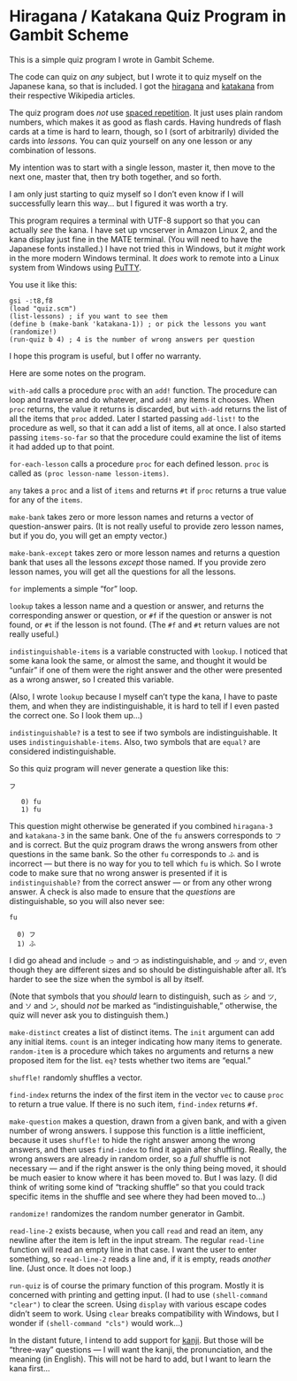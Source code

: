 # Hiragana / Katakana Quiz Program in Gambit Scheme

This is a simple quiz program I wrote in Gambit Scheme.

The code can quiz on *any* subject, but I wrote it to quiz myself on the Japanese kana, so that is included. I got
the [hiragana](https://en.wikipedia.org/wiki/Hiragana) and [katakana](https://en.wikipedia.org/wiki/Katakana) from
their respective Wikipedia articles.

The quiz program does *not* use [spaced repetition](https://en.wikipedia.org/wiki/Spaced_repetition). It just uses
plain random numbers, which makes it as good as flash cards. Having hundreds of flash cards at a time is hard to
learn, though, so I (sort of arbitrarily) divided the cards into *lessons.* You can quiz yourself on any one lesson or
any combination of lessons.

My intention was to start with a single lesson, master it, then move to the next one, master that, then try both
together, and so forth.

I am only just starting to quiz myself so I don&rsquo;t even know if I will successfully learn this way... but I
figured it was worth a try.

This program requires a terminal with UTF-8 support so that you can actually *see* the kana. I have set up vncserver
in Amazon Linux 2, and the kana display just fine in the MATE terminal. (You will need to have the Japanese fonts
installed.) I have not tried this in Windows, but it *might* work in the more modern Windows terminal. It *does* work
to remote into a Linux system from Windows using [PuTTY](https://www.chiark.greenend.org.uk/~sgtatham/putty/).

You use it like this:

```
gsi -:t8,f8
(load "quiz.scm")
(list-lessons) ; if you want to see them
(define b (make-bank 'katakana-1)) ; or pick the lessons you want
(randomize!)
(run-quiz b 4) ; 4 is the number of wrong answers per question
```

I hope this program is useful, but I offer no warranty.

Here are some notes on the program.

`with-add` calls a procedure `proc` with an `add!` function. The procedure can loop and traverse and do whatever, and
`add!` any items it chooses. When `proc` returns, the value it returns is discarded, but `with-add` returns the list
of all the items that `proc` added.  Later I started passing `add-list!` to the procedure as well, so that it can add
a list of items, all at once. I also started passing `items-so-far` so that the procedure could examine the list of
items it had added up to that point.

`for-each-lesson` calls a procedure `proc` for each defined lesson. `proc` is called as `(proc lesson-name
lesson-items)`.

`any` takes a `proc` and a list of `items` and returns `#t` if `proc` returns a true value for any of the `items`.

`make-bank` takes zero or more lesson names and returns a vector of question-answer pairs. (It is not really useful to
provide zero lesson names, but if you do, you will get an empty vector.)

`make-bank-except` takes zero or more lesson names and returns a question bank that uses all the lessons *except*
those named. If you provide zero lesson names, you will get all the questions for all the lessons.

`for` implements a simple &ldquo;for&rdquo; loop.

`lookup` takes a lesson name and a question or answer, and returns the corresponding answer or question, or `#f` if
the question or answer is not found, or `#t` if the lesson is not found. (The `#f` and `#t` return values are not
really useful.)

`indistinguishable-items` is a variable constructed with `lookup`. I noticed that some kana look the same, or almost
the same, and thought it would be &ldquo;unfair&rdquo; if one of them were the right answer and the other were
presented as a wrong answer, so I created this variable.

(Also, I wrote `lookup` because I myself can&rsquo;t type the kana, I have to paste them, and when they are
indistinguishable, it is hard to tell if I even pasted the correct one. So I look them up...)

`indistinguishable?` is a test to see if two symbols are indistinguishable. It uses `indistinguishable-items`. Also,
two symbols that are `equal?` are considered indistinguishable.

So this quiz program will never generate a question like this:

```
フ

   0) fu
   1) fu
```

This question might otherwise be generated if you combined `hiragana-3` and `katakana-3` in the same bank. One of the
`fu` answers corresponds to `フ` and is correct. But the quiz program draws the wrong answers from other questions in
the same bank. So the other `fu` corresponds to `ふ` and is incorrect &mdash; but there is no way for you to tell
which `fu` is which. So I wrote code to make sure that no wrong answer is presented if it is `indistinguishable?` from
the correct answer &mdash; or from any other wrong answer.  A check is also made to ensure that the *questions* are
distinguishable, so you will also never see:

```
fu

  0) フ
  1) ふ
```

I did go ahead and include `っ` and `つ` as indistinguishable, and `ッ` and `ツ`, even though they are different sizes
and so should be distinguishable after all. It&rsquo;s harder to see the size when the symbol is all by itself.

(Note that symbols that you *should* learn to distinguish, such as `シ` and `ツ`, and `ソ` and `ン`, should *not* be
marked as &ldquo;indistinguishable,&rdquo; otherwise, the quiz will never ask you to distinguish them.)

`make-distinct` creates a list of distinct items. The `init` argument can add any initial items.  `count` is an
integer indicating how many items to generate. `random-item` is a procedure which takes no arguments and returns a new
proposed item for the list. `eq?` tests whether two items are &ldquo;equal.&rdquo;

`shuffle!` randomly shuffles a vector.

`find-index` returns the index of the first item in the vector `vec` to cause `proc` to return a true value. If there
is no such item, `find-index` returns `#f`.

`make-question` makes a question, drawn from a given bank, and with a given number of wrong answers. I suppose this
function is a little inefficient, because it uses `shuffle!` to hide the right answer among the wrong answers, and
then uses `find-index` to find it again after shuffling. Really, the wrong answers are already in random order, so a
*full* shuffle is not necessary &mdash; and if the right answer is the only thing being moved, it should be much
easier to know where it has been moved to. But I was lazy. (I did think of writing some kind of &ldquo;tracking
shuffle&rdquo; so that you could track specific items in the shuffle and see where they had been moved to...)

`randomize!` randomizes the random number generator in Gambit.

`read-line-2` exists because, when you call `read` and read an item, any newline after the item is left in the input
stream. The regular `read-line` function will read an empty line in that case. I want the user to enter something, so
`read-line-2` reads a line and, if it is empty, reads *another* line. (Just once. It does not loop.)

`run-quiz` is of course the primary function of this program. Mostly it is concerned with printing and getting input.
(I had to use `(shell-command "clear")` to clear the screen. Using `display` with various escape codes didn&rsquo;t
seem to work. Using `clear` breaks compatibility with Windows, but I wonder if `(shell-command "cls")` would work...)

In the distant future, I intend to add support for [kanji](https://en.wikipedia.org/wiki/Kanji). But those will be
&ldquo;three-way&rdquo; questions &mdash; I will want the kanji, the pronunciation, and the meaning (in English).
This will not be hard to add, but I want to learn the kana first...
